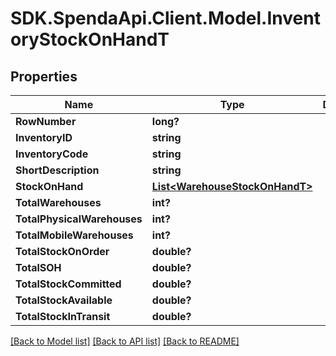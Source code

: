 # SDK.SpendaApi.Client.Model.InventoryStockOnHandT
## Properties

Name | Type | Description | Notes
------------ | ------------- | ------------- | -------------
**RowNumber** | **long?** |  | [optional] 
**InventoryID** | **string** |  | [optional] 
**InventoryCode** | **string** |  | [optional] 
**ShortDescription** | **string** |  | [optional] 
**StockOnHand** | [**List&lt;WarehouseStockOnHandT&gt;**](WarehouseStockOnHandT.md) |  | [optional] 
**TotalWarehouses** | **int?** |  | [optional] 
**TotalPhysicalWarehouses** | **int?** |  | [optional] 
**TotalMobileWarehouses** | **int?** |  | [optional] 
**TotalStockOnOrder** | **double?** |  | [optional] 
**TotalSOH** | **double?** |  | [optional] 
**TotalStockCommitted** | **double?** |  | [optional] 
**TotalStockAvailable** | **double?** |  | [optional] 
**TotalStockInTransit** | **double?** |  | [optional] 

[[Back to Model list]](../README.md#documentation-for-models) [[Back to API list]](../README.md#documentation-for-api-endpoints) [[Back to README]](../README.md)

